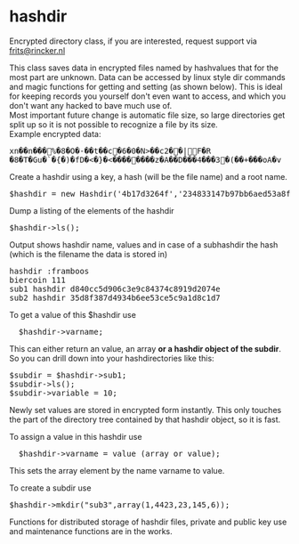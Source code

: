 # hashdir
Encrypted directory class, if you are interested, request support via frits@rincker.nl
<p>
This class saves data in encrypted files named by hashvalues that for the most part are unknown. Data can be accessed by linux style dir commands and magic functions for getting and setting (as shown below). This is ideal for keeping records you yourself don't even want to access, and which you don't want any hacked to bave much use of. 
<br>
Most important future change is automatic file size, so large directories get split up so it is not possible to recognize a file by its size. 
<br>
Example encrypted data:
<pre>xn��n���%�8�O�-��t��c�6�0�N>��c2��|F�R
�8�T�Gu�`�{�)�fD�<�}�<��������z�A��D���4���3�(��+���оA�v
</pre>
</p>
<p>
Create a hashdir using a key, a hash (will be the file name) and a root name.
</p>
<pre>
$hashdir = new Hashdir('4b17d3264f','234833147b97bb6aed53a8f4f1c7a7d8','framboos');
</pre>
<p>
Dump a listing of the elements of the hashdir
</p>
<pre>
$hashdir->ls();
</pre>
<p>
Output shows hashdir name, values and in case of a subhashdir the hash (which is the filename the data is stored in)
</p>
<pre>
hashdir :framboos
biercoin 111
sub1 hashdir d840cc5d906c3e9c84374c8919d2074e
sub2 hashdir 35d8f387d4934b6ee53ce5c9a1d8c1d7
</pre>
<p>
To get a value of this $hashdir use 
</p>
<pre>
  $hashdir->varname;
</pre>
<p>
This can either return an value, an array <b>or a hashdir object of the subdir</b>. So you can drill down into your hashdirectories like this:
<pre>
$subdir = $hashdir->sub1;
$subdir->ls();
$subdir->variable = 10;
</pre>
Newly set values are stored in encrypted form instantly. This only touches the part of the directory tree contained by that hashdir object, so it is fast. 
</p>
<p>
To assign a value in this hashdir use 
</p>
<pre>
  $hashdir->varname = value (array or value);
</pre>
<p>
This sets the array element by the name varname to value.
</p>
To create a subdir use 
</p>
<pre>
$hashdir->mkdir("sub3",array(1,4423,23,145,6));
</pre>

<p>
Functions for distributed storage of hashdir files, private and public key use and maintenance functions are in the works.
</p>


